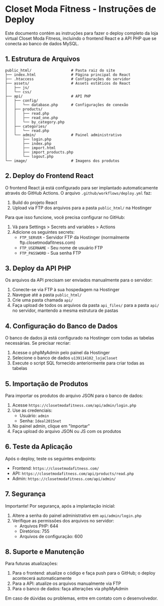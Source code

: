 # Closet Moda Fitness - Instruções de Deploy

Este documento contém as instruções para fazer o deploy completo da loja virtual Closet Moda Fitness, incluindo o frontend React e a API PHP que se conecta ao banco de dados MySQL.

## 1. Estrutura de Arquivos

```
public_html/                  # Pasta raiz do site
├── index.html                # Página principal do React
├── .htaccess                 # Configurações do servidor
├── assets/                   # Assets estáticos do React
│   ├── js/
│   └── css/
├── api/                      # API PHP
│   ├── config/
│   │   └── database.php      # Configurações de conexão
│   ├── products/
│   │   ├── read.php
│   │   ├── read_one.php
│   │   └── by_category.php
│   ├── categories/
│   │   └── read.php
│   └── admin/                # Painel administrativo
│       ├── login.php
│       ├── index.php
│       ├── import.html
│       ├── import_products.php
│       └── logout.php
└── image/                    # Imagens dos produtos
```

## 2. Deploy do Frontend React

O frontend React já está configurado para ser implantado automaticamente através do GitHub Actions. O arquivo `.github/workflows/deploy.yml` faz:

1. Build do projeto React
2. Upload via FTP dos arquivos para a pasta `public_html/` na Hostinger

Para que isso funcione, você precisa configurar no GitHub:

1. Vá para Settings > Secrets and variables > Actions
2. Adicione os seguintes secrets:
   - `FTP_SERVER` - Servidor FTP da Hostinger (normalmente ftp.closetmodafitness.com)
   - `FTP_USERNAME` - Seu nome de usuário FTP
   - `FTP_PASSWORD` - Sua senha FTP

## 3. Deploy da API PHP

Os arquivos da API precisam ser enviados manualmente para o servidor:

1. Conecte-se via FTP à sua hospedagem na Hostinger
2. Navegue até a pasta `public_html/`
3. Crie uma pasta chamada `api/`
4. Faça upload de todos os arquivos da pasta `api_files/` para a pasta `api/` no servidor, mantendo a mesma estrutura de pastas

## 4. Configuração do Banco de Dados

O banco de dados já está configurado na Hostinger com todas as tabelas necessárias. Se precisar recriar:

1. Acesse o phpMyAdmin pelo painel da Hostinger
2. Selecione o banco de dados `u139114102_lojaCloset`
3. Execute o script SQL fornecido anteriormente para criar todas as tabelas

## 5. Importação de Produtos

Para importar os produtos do arquivo JSON para o banco de dados:

1. Acesse `https://closetmodafitness.com/api/admin/login.php`
2. Use as credenciais:
   - Usuário: `admin`
   - Senha: `Ideal2015net`
3. No painel admin, clique em "Importar"
4. Faça upload do arquivo JSON ou JS com os produtos

## 6. Teste da Aplicação

Após o deploy, teste os seguintes endpoints:

- Frontend: `https://closetmodafitness.com/`
- API: `https://closetmodafitness.com/api/products/read.php`
- Admin: `https://closetmodafitness.com/api/admin/`

## 7. Segurança

Importante! Por segurança, após a implantação inicial:

1. Altere a senha do painel administrativo em `api/admin/login.php`
2. Verifique as permissões dos arquivos no servidor:
   - Arquivos PHP: 644
   - Diretórios: 755
   - Arquivos de configuração: 600

## 8. Suporte e Manutenção

Para futuras atualizações:

1. Para o frontend: atualize o código e faça push para o GitHub; o deploy acontecerá automaticamente
2. Para a API: atualize os arquivos manualmente via FTP
3. Para o banco de dados: faça alterações via phpMyAdmin

Em caso de dúvidas ou problemas, entre em contato com o desenvolvedor.

